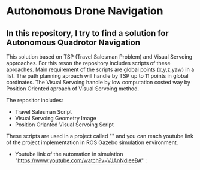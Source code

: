 # Autonomous Drone Navigation

## In this repository, I try to find a solution for Autonomous Quadrotor Navigation 
This solution based on TSP (Travel Salesman Problem) and Visual Servoing approaches. For this reson the repository includes scripts of these aproaches.
Main requirement of the scripts are global points (x,y,z,yaw) in a list. The path planning aproach will handle by TSP up to 11 points in global cordinates. The Visual Servoing handle by low computation costed way by Position Oriented aproach of Visual Servoing method. 

The repositor includes:
-  Travel Salesman Script
-  Visual Servoing Geometry Image
-  Position Orianted Visual Servoing Script

These scripts are used in a project called "" and you can reach youtube link of the project implementation in ROS Gazebo simulation environment.
- Youtube link of the automation in simulation "https://www.youtube.com/watch?v=VJAnNdIeeBA" : 
